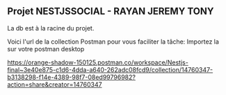 ## Projet NESTJSSOCIAL - RAYAN JEREMY TONY

La db est à la racine du projet.

Voici l'url de la collection Postman pour vous faciliter la tâche:
Importez la sur votre postman desktop

https://orange-shadow-150125.postman.co/workspace/Nestjs-final~3e40e875-c1d6-4dda-a640-262adc08fcd9/collection/14760347-b3138298-f14e-4389-98f7-08ed99796982?action=share&creator=14760347